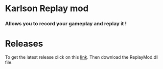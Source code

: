 # Karlson Replay mod
### Allows you to record your gameplay and replay it !

# Releases
To get the latest release click on this [link](https://github.com/karlsonmodding/replay-mod/releases). Then download the ReplayMod.dll file.
